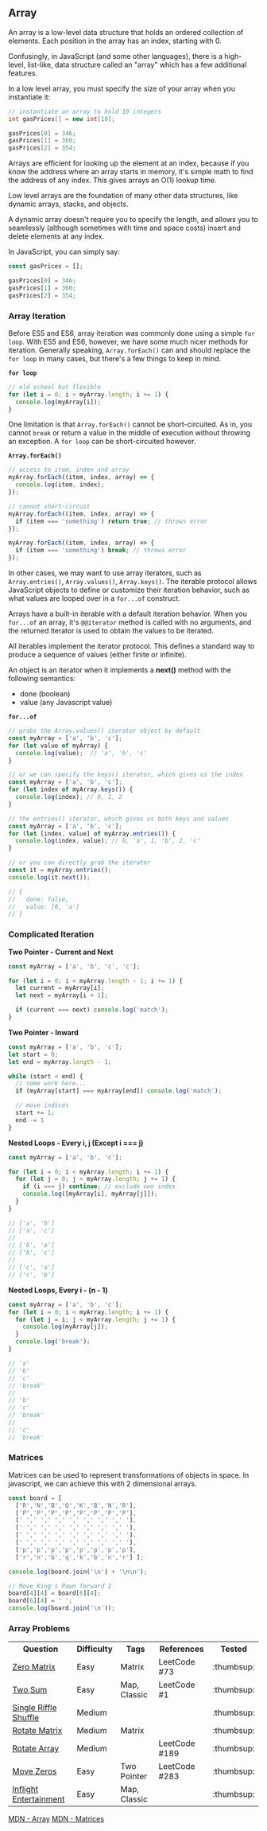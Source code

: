 
## Array

An array is a low-level data structure that holds an ordered collection of elements. Each position in the array has an index, starting with 0.

Confusingly, in JavaScript (and some other languages), there is a high-level, list-like, data structure called an "array" which has a few additional features.

In a low level array, you must specify the size of your array when you instantiate it:

```java
// instantiate an array to hold 10 integers
int gasPrices[] = new int[10];

gasPrices[0] = 346;
gasPrices[1] = 360;
gasPrices[2] = 354;
```

Arrays are efficient for looking up the element at an index, because if you know the address where an array starts in memory, it's simple math to find the address of any index. This gives arrays an O(1) lookup time.

Low level arrays are the foundation of many other data structures, like dynamic arrays, stacks, and objects.

A dynamic array doesn't require you to specify the length, and allows you to seamlessly (although sometimes with time and space costs) insert and delete elements at any index.

In JavaScript, you can simply say:

```javascript
const gasPrices = [];

gasPrices[0] = 346;
gasPrices[1] = 360;
gasPrices[2] = 354;
```

### Array Iteration

Before ES5 and ES6, array iteration was commonly done using a simple `for loop`. With ES5 and ES6, however, we have some much nicer methods for iteration. Generally speaking, `Array.forEach()` can and should replace the `for loop` in many cases, but there's a few things to keep in mind.

**`for loop`**

```javascript
// old school but flexible
for (let i = 0; i < myArray.length; i += 1) {
  console.log(myArray[i]);
}
```

One limitation is that `Array.forEach()` cannot be short-circuited. As in, you cannot `break` or return a value in the middle of execution without throwing an exception. A `for loop` can be short-circuited however.

**`Array.forEach()`**

```javascript
// access to item, index and array
myArray.forEach((item, index, array) => {
  console.log(item, index);
});

// cannot short-circuit
myArray.forEach((item, index, array) => {
  if (item === 'something') return true; // throws error
});

myArray.forEach((item, index, array) => {
  if (item === 'something') break; // throws error
});
```

In other cases, we may want to use array iterators, such as `Array.entries()`, `Array.values()`, `Array.keys()`. The iterable protocol allows JavaScript objects to define or customize their iteration behavior, such as what values are looped over in a `for...of` construct.

Arrays have a built-in iterable with a default iteration behavior. When you `for...of` an array, it's `@@iterator` method is called with no arguments, and the returned iterator is used to obtain the values to be iterated.

All iterables implement the iterator protocol. This defines a standard way to produce a sequence of values (either finite or infinite).

An object is an iterator when it implements a **next()** method with the following semantics:

- done (boolean)
- value (any Javascript value)

**`for...of`**

```javascript
// grabs the Array.values() iterator object by default
const myArray = ['a', 'b', 'c'];
for (let value of myArray) {
  console.log(value);  // 'a', 'b', 'c'
}
```

```javascript
// or we can specify the keys() iterator, which gives us the index
const myArray = ['a', 'b', 'c'];
for (let index of myArray.keys()) {
  console.log(index); // 0, 1, 2
}
```

```javascript
// the entries() iterator, which gives us both keys and values
const myArray = ['a', 'b', 'c'];
for (let [index, value] of myArray.entries()) {
  console.log(index, value); // 0, 'a', 1, 'b', 2, 'c'
}

// or you can directly grab the iterator
const it = myArray.entries();
console.log(it.next());

// {
//   done: false,
//   value: [0, 'a']
// }
```

### Complicated Iteration

**Two Pointer - Current and Next**

```javascript
const myArray = ['a', 'b', 'c', 'c'];

for (let i = 0; i < myArray.length - 1; i += 1) {
  let current = myArray[i];
  let next = myArray[i + 1];

  if (current === next) console.log('match');
}
```

**Two Pointer - Inward**

```javascript
const myArray = ['a', 'b', 'c'];
let start = 0;
let end = myArray.length - 1;

while (start < end) {
  // some work here...
  if (myArray[start] === myArray[end]) console.log('match');

  // move indices
  start += 1;
  end -= 1
}
```

**Nested Loops - Every i, j (Except i === j)**

```javascript
const myArray = ['a', 'b', 'c'];

for (let i = 0; i < myArray.length; i += 1) {
  for (let j = 0; j < myArray.length; j += 1) {
    if (i === j) continue; // exclude own index
    console.log([myArray[i], myArray[j]]);
  }
}

// ['a', 'b']
// ['a', 'c']
//
// ['b', 'a']
// ['b', 'c']
//
// ['c', 'a']
// ['c', 'b']
```

**Nested Loops, Every i - (n - 1)**

```javascript
const myArray = ['a', 'b', 'c'];
for (let i = 0; i < myArray.length; i += 1) {
  for (let j = i; j < myArray.length; j += 1) {
    console.log(myArray[j]);
  }
  console.log('break');
}

// 'a'
// 'b'
// 'c'
// 'break'
//
// 'b'
// 'c'
// 'break'
//
// 'c'
// 'break'
```

### Matrices

Matrices can be used to represent transformations of objects in space. In javascript, we can achieve this with 2 dimensional arrays.

```javascript
const board = [
  ['R','N','B','Q','K','B','N','R'],
  ['P','P','P','P','P','P','P','P'],
  [' ',' ',' ',' ',' ',' ',' ',' '],
  [' ',' ',' ',' ',' ',' ',' ',' '],
  [' ',' ',' ',' ',' ',' ',' ',' '],
  [' ',' ',' ',' ',' ',' ',' ',' '],
  ['p','p','p','p','p','p','p','p'],
  ['r','n','b','q','k','b','n','r'] ];

console.log(board.join('\n') + '\n\n');

// Move King's Pawn forward 2
board[4][4] = board[6][4];
board[6][4] = ' ';
console.log(board.join('\n'));
```

### Array Problems

<table>
  <!-- header -->
  <tr>
    <th>Question</th>
    <th>Difficulty</th>
    <th>Tags</th>
    <th>References</th>
    <th>Tested</th>
  </tr>

  <!-- entries -->
  <tr>
    <td><a href="../questions/zero_matrix/zero_matrix.js">Zero Matrix</a></td>
    <td>Easy</td>
    <td>Matrix</td>
    <td>LeetCode #73</td>
    <td>:thumbsup:</td>
  </tr>

  <tr>
    <td><a href="../questions/two_sum/two_sum.js">Two Sum</a></td>
    <td>Easy</td>
    <td>Map, Classic</td>
    <td>LeetCode #1</td>
    <td>:thumbsup:</td>
  </tr>

  <tr>
    <td><a href="../questions/single_riffle_shuffle/single_riffle_shuffle.js">Single Riffle Shuffle</a></td>
    <td>Medium</td>
    <td></td>
    <td></td>
    <td>:thumbsup:</td>
  </tr>

  <tr>
    <td><a href="../questions/rotate_matrix/rotate_matrix.js">Rotate Matrix</a></td>
    <td>Medium</td>
    <td>Matrix</td>
    <td></td>
    <td>:thumbsup:</td>
  </tr>

  <tr>
    <td><a href="../questions/rotate_array/rotate_array.js">Rotate Array</a></td>
    <td>Medium</td>
    <td></td>
    <td>LeetCode #189</td>
    <td>:thumbsup:</td>
  </tr>

  <tr>
    <td><a href="../questions/move_zeros/move_zeros.js">Move Zeros</a></td>
    <td>Easy</td>
    <td>Two Pointer</td>
    <td>LeetCode #283</td>
    <td>:thumbsup:</td>
  </tr>

  <tr>
    <td><a href="../questions/inflight_entertainment/inflight_entertainment.js">Inflight Entertainment</a></td>
    <td>Easy</td>
    <td>Map, Classic</td>
    <td></td>
    <td>:thumbsup:</td>
  </tr>

</table>

[MDN - Array](https://developer.mozilla.org/en-US/docs/Web/JavaScript/Reference/Global_Objects/Array)
[MDN - Matrices](https://developer.mozilla.org/en-US/docs/Web/API/WebGL_API/Matrix_math_for_the_web)
